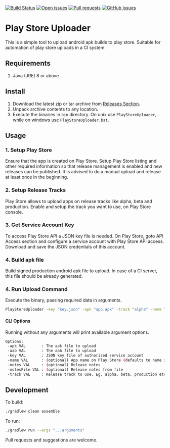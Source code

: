 [![Build Status](https://travis-ci.org/codebysd/java-play-store-uploader.svg?branch=master)](https://travis-ci.org/codebysd/java-play-store-uploader)
[![Open issues](https://img.shields.io/github/issues/codebysd/java-play-store-uploader.svg)](https://github.com/codebysd/java-play-store-uploader/issues)
[![Pull requests](https://img.shields.io/github/issues-pr/codebysd/java-play-store-uploader.svg)](https://github.com/codebysd/java-play-store-uploader/pulls)
[![GitHub issues](https://img.shields.io/github/release/codebysd/java-play-store-uploader.svg)](https://github.com/codebysd/java-play-store-uploader/releases)


# Play Store Uploader

This is a simple tool to upload android apk builds to play store. 
Suitable for automation of play store uploads in a CI system.

## Requirements

1. Java (JRE) 8 or above

## Install

1. Download the latest zip or tar archive from [Releases Section](https://github.com/codebysd/java-play-store-uploader/releases).
2. Unpack archive contents to any location.
3. Execute the binaries in `bin` directory. On unix use `PlayStoreUploader`, while on windows use `PlayStoreUploader.bat`.

## Usage

### 1. Setup Play Store

Ensure that the app is created on Play Store. Setup Play Store listing and other required information so that release management is enabled and new releases can be published. It is advised to do a manual upload and release at least once in the beginning.

### 2. Setup Release Tracks

Play Store allows to upload apps on release tracks like alpha, beta and production. Enable and setup the track you want to use, on Play Store console.

### 3. Get Service Account Key

To access Play Store API a JSON key file is needed. On Play Store, goto API Access section and configure a service account with Play Store API access. Download and save the JSON credentials of this account.

### 4. Build apk file

Build signed production android apk file to upload. In case of a CI server, this file should be already generated.

### 4. Run Upload Command

Execute the binary, passing required data in arguments.

```bash
PlayStoreUploader -key "key.json" -apk "app.apk" -track "alpha" -name "myApp" -notes "new release"
```

#### CLI Options

Running without any arguments will print available argument options.

```bash
Options:
 -apk VAL       : The apk file to upload
 -aab VAL       : The aab file to upload
 -key VAL       : JSON key file of authorized service account
 -name VAL      : (optional) App name on Play Store (defaults to name in apk)
 -notes VAL     : (optional) Release notes
 -notesFile VAL : (optional) Release notes from file
 -track VAL     : Release track to use. Eg. alpha, beta, production etc
 ```

## Development

To build:

```bash
./gradlew clean assemble
```

To run:

```bash
./gradlew run --args "...arguments"
```

Pull requests and suggestions are welcome.
